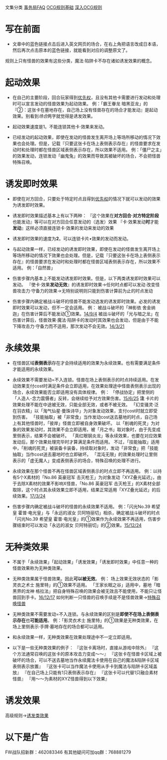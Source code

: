 文集分类
[事务局FAQ](http://www.jianshu.com/nb/10161162)
[OCG规则基础](http://www.jianshu.com/nb/10378886)
[深入OCG规则](http://www.jianshu.com/nb/3903431)

# 写在前面

- 文章中的蓝色链接点击后进入英文网页的场合，在右上角把语言改成日本语，然后再次点击原本的蓝色链接，就能看到对应的调整原文了。

规则上只有怪兽的效果有这些分类，魔法·陷阱卡不存在诸如诱发效果的概念。

# 起动效果

- 在自己的主要阶段，回合玩家得到[优先权](http://www.jianshu.com/p/b6162ccd3cb2)，且没有其他卡需要进行发动和处理时可以宣言发动的怪兽效果为起动效果。
例：「霸王眷龙 暗黑亚龙」的『②：这张卡在墓地存在，自己场上没有怪兽存在的场合才能发动』是起动效果。别看到*场合*两字就觉得是诱发效果。

- 起动效果速度是1。不能连锁其他卡·效果来发动。

- 已经发动的起动效果，即使在发动的怪兽发生离开场上等场所移动的情况下效果也会处理。但是，记载『只要这张卡在场上表侧表示存在』的怪兽要求在发动时和处理时都在怪兽区域表侧表示存在，所以效果不适用。
例：「僵尸之主」的效果发动，连锁发动「幽鬼兔」的效果而导致其被破坏的场合，不会把怪兽特殊召唤。

# 诱发即时效果

- 即使在对方回合，只要处于特定时点且得到[优先权](http://www.jianshu.com/p/b6162ccd3cb2)的情况下就可以发动的效果为诱发即时效果。

- 诱发即时效果描述基本上有以下两种：
『这个效果在**对方回合·对方特定阶段**也能发动』等可以在对方回合任意发动的（选发）效果
『卡·效果发动**时**才能**发动**』这样必须直接连锁卡·效果的发动来发动的效果

- 诱发即时效果的速度为**2**。可以连锁卡片•效果的发动而发动。

- 与起动效果一样，已经发动的诱发即时效果，即使在发动的怪兽发生离开场上等场所移动的情况下效果也会处理。但是，记载『只要这张卡在场上表侧表示存在』的怪兽要求在发动时和处理时都在怪兽区域表侧表示存在，所以效果不适用。
例：「自然兽」

- 伤害步骤内基本上不能发动诱发即时效果。但是，以下两类诱发即时效果可以发动。
『使卡·效果**发动无效**』的诱发即时效果→任何时点都可以发动
改变怪兽攻击力·守备力的效果→无特别说明则只能到伤害计算前为止的时点发动

- 伤害步骤内确定被战斗破坏的怪兽不能发动选发的诱发即时效果。必发的诱发即时效果可以发动，但不一定会适用。
例：
被战斗破坏的「神影依 舍金纳迦」在伤害计算后不能发动①效果。[14/9/4](http://www.db.yugioh-card.com/yugiohdb/faq_search.action?ope=5&fid=13562&keyword=&tag=-1)
被战斗破坏的「光与暗之龙」在伤害计算后，怪兽效果·魔法·陷阱卡的发动时其效果也会发动，但是由于不能下降攻击力·守备力而不适用，那次发动不会无效。[14/3/21](http://www.db.yugioh-card.com/yugiohdb/faq_search.action?ope=5&fid=12735)

# 永续效果

- 在怪兽区域**表侧表示**存在才会持续适用的效果为永续效果。也有需要满足条件才能适用的永续效果。

- 永续效果不需要发动=不入连锁。怪兽在场上表侧表示的时点持续适用。在发动效果支付cost时满足条件会立即适用，在效果处理途中怪兽表侧表示出现的场合，永续效果能否立即适用没有具体规律。
例：
「停战协定」把里侧的「人造人-念力震慑者」反转，会继续给予对方效果伤害。[15/6/25](http://www.db.yugioh-card.com/yugiohdb/faq_search.action?ope=5&fid=10072&keyword=&tag=-1)
**注** 卡片的效果处理不能在中途被无效，只能全部无效，或者不被无效。
「幻变骚灵·泛在羽衣精」以「淘气仙星·曼珠诗华」为对象发动效果，支付cost时就立即受到伤害。
「技能抽取」被「非常食」当作发动cost送去墓地的时点，自己场上有其他怪兽时，「彼岸」怪兽立即被自身效果破坏。
以「削魂的死灵」为对象的效果发动时，其效果不会立即适用，被「月之书」取对象时，由于先变成里侧表示，结果不会被破坏。
「真红眼钢炎龙」等永续效果，也要在对应效果发动后，那个效果处理完毕时才算满足条件而适用。
不过，「技能抽取」适用中，「削魂的死灵」被装备卡装备，持续取对象时，发动「非常食」把「技能抽取」当作cost送去墓地时也立即破坏。
「混沌无限」的效果处理时让里侧表示的「虚无魔人」变成表侧表示的场合，特殊召唤的处理不进行。

- 永续效果在那个怪兽不再在怪兽区域表侧表示的时点立即不再适用。
例：以持有5个X素材的「No.86 英豪冠军 击灭枪王」为对象发动「XYZ叠光延迟」，由于去除X素材的效果不影响X怪兽，「No.86 英豪冠军 击灭枪王」的X素材全部取除，这个时点其永续效果立即不适用，结果正常适用「XYZ叠光延迟」的后续效果。[17/3/24](https://www.db.yugioh-card.com/yugiohdb/faq_search.action?ope=5&fid=6890&keyword=&tag=-1)

- 伤害步骤内确定被战斗破坏的怪兽的永续效果不适用。
例：「闪光No.39 希望皇 霍普·电光皇」与「永远的淑女 贝阿特丽切」相杀，确定被战斗破坏的时点「闪光No.39 希望皇 霍普·电光皇」的①效果作为永续效果不再适用，伤害步骤结束时可以发动「永远的淑女 贝阿特丽切」的②效果。[15/12/24](http://www.db.yugioh-card.com/yugiohdb/faq_search.action?ope=5&fid=8328&keyword=&tag=-1)

# 无种类效果

- 不属于「永续效果」「起动效果」「诱发效果」「诱发即时效果」中任意一种的怪兽效果称为无种类效果。

- 无种类效果属于怪兽效果。因此**可以被无效**。
例：
场上效果无效状态的「影灵衣之术士 施里特」的①效果不适用。
「王家长眠之谷」适用中，墓地「暗黑界的龙神 格拉法」把自身特殊召唤的效果会被无效且不能使用，不能只让怪兽回到手卡。[16/12/17](http://www.db.yugioh-card.com/yugiohdb/faq_search.action?ope=5&fid=20408&keyword=&tag=-1)
如何判断一只怪兽的召唤手续是不是怪兽效果→[特殊召唤怪兽](http://www.jianshu.com/p/957edee38f14)

- 无种类效果不需要发动=不入连锁。与永续效果的区别是**即使不在场上表侧表示存在**也**可能适用**。
例：「影灵衣术士 施里特」的①效果是无种类效果，在场上里侧表示·手牌·墓地存在的场合都可以适用。

- 和永续效果一样，无种类效果在效果处理途中不一定立即适用。

- 以下是一些无种类效果的例子：
『这张卡离场时，直接从游戏中除外』
『这个方法通常召唤的这张卡的原本攻击力变成～～』
『这张卡在怪兽卡区域上被破坏的场合，可以不送去墓地当作永续魔法卡使用在自己的魔法&陷阱卡区域表侧表示放置』
『这张卡可以当作魔法卡使用从手卡到魔法与陷阱卡区域盖放』
『在自己场上只能有1只表侧表示存在』
『这张卡可以代替1只融合素材怪兽』
『用～～为素材的XYZ怪兽得到以下效果』

# 诱发效果

高级规则→[诱发类效果](http://www.jianshu.com/p/a567dd31e21a)

# 以下是广告
FW战队招新群：462083346
有其他疑问可加qq群：768881279
